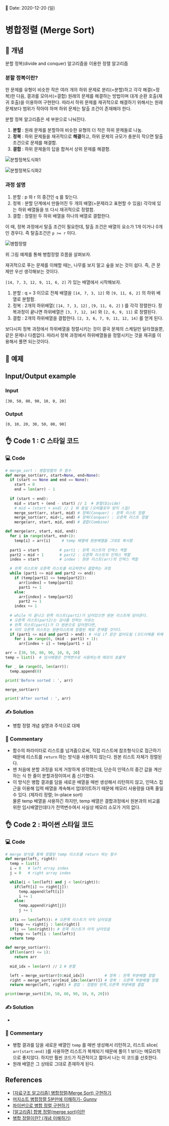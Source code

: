 📅 Date: 2020-12-20 (일)

#  병합정렬 (Merge Sort)

## 🔎 개념

분할 정복(divide and conquer) 알고리즘을 이용한 정렬 알고리즘

### 분할 정복이란? 

한 문제를 유형이 비슷한 작은 여러 개의 하위 문제로 분리(=분할)하고 각각 해결(=정복)한 다음, 결과를 모아서(=결합) 원래의 문제를 해결하는 방법이며 대개 순환 호출(재귀 호출)을 이용하여 구현한다. 따라서 하위 문제를 재귀적으로 해결하기 위해서는 원래 문제보다 범위가 작아야 하며 하위 문제는 탈출 조건이 존재해야 한다.

분할 정복 알고리즘은 세 부분으로 나눠진다.  

1. **분할** : 원래 문제를 분할하여 비슷한 유형의 더 작은 하위 문제들로 나눔.
2. **정복** : 하위 문제들을 재귀적으로 **해결**하고, 하위 문제의 규모가 충분히 작으면 탈출 조건으로 문제를 해결함.
3. **결합** : 하위 문제들의 답을 합쳐서 상위 문제를 해결함.

![분할정복도식화1](https://cdn.kastatic.org/ka-perseus-images/98c02634ee7f970a6bfb0812cc1495bacb462282.png)

![분할정복도식화2](https://cdn.kastatic.org/ka-perseus-images/db9d172fc33b90e905c1213b8cce660c228bb99c.png)




### 과정 설명

1. 분할 : p 와 r 의 중간인 q 를 찾는다.
2. 정복 : 분할 단계에서 만들어진 두 개의 배열(=문제라고 표현할 수 있음) 각각에 있는 하위 배열들을 또 다시 재귀적으로 정렬함.
3. 결합 : 정렬된 두 하위 배열을 하나의 배열로 결합한다.

이 때, 정복 과정에서 탈출 조건이 필요한데, 탈출 조건은 배열의 요소가 1개 이거나 0개 인 경우다. 즉 탈출조건은 `p >= r` 이다.

 ![병합정렬](./merge_sort.jpg "merge_sort")

 위 그림 예제를 통해 병합정렬 흐름을 살펴보자.  

재귀적으로 푸는 문제를 이해할 때는, 나무를 보지 말고 숲을 보는 것이 쉽다. 즉, 큰 문제만 우선 생각해보는 것이다.  

`[14, 7, 3, 12, 9, 11, 6, 2]` 가 있는 배열에서 시작해보자.

1. 분할 : q = 3 이므로 전체 배열을 `[14, 7, 3, 12]` 와 `[9, 11, 6, 2]` 의 하위 배열로 분할함.
2. 정복 : 2개의 하위배열( `[14, 7, 3, 12]` , `[9, 11, 6, 2]` ) 를 각각 정렬한다. 정복과정이 끝나면 하위배열은 `[3, 7, 12, 14]` 와 `[2, 6, 9, 11]` 로 정렬된다.
3. 결합 : 2개의 하위배열을 결합한다. `[2, 3, 6, 7, 9, 11, 12, 14]` 를 얻게 된다.

보다시피 정복 과정에서 하위배열을 정렬시키는 것이 결국 문제의 스케일만 달라졌을뿐, 같은 문제나 다름없다. 따라서 정복 과정에서 하위배열들을 정렬시키는 것을 재귀를 이용해서 풀면 되는것이다.

## 📝 예제

## Input/Output example
### Input

```
[30, 50, 80, 90, 10, 0, 20]
```

### Output
```
[0, 10, 20, 30, 50, 80, 90]
```


## 👌 Code 1 : C 스타일 코드

### 💻 Code

``` python
# merge_sort : 병합정렬의 주 함수
def merge_sort(arr, start=None, end=None):
  if (start == None and end == None):
    start = 0
    end = len(arr) - 1
  
  if (start < end):
    mid = start + (end - start) // 2  # 분할(Divide)
    # mid = (start + end) // 2 와 동일 (오버플로우 방지 스킬)
    merge_sort(arr, start, mid) # 정복(Conquer) : 왼쪽 리스트 정렬
    merge_sort(arr, mid+1, end) # 정복(Conquer) : 오른쪽 리스트 정렬
    merge(arr, start, mid, end) # 결합(Combine)

def merge(arr, start, mid, end):
  for i in range(start, end+1):
    temp[i] = arr[i]     # temp 배열에 원본배열을 그대로 복사함 
    
  part1 = start         # part1 : 왼쪽 리스트의 인덱스 역할
  part2 = mid + 1       # part2 : 오른쪽 리스트의 인덱스 역할
  index = start         # index : 원본 리스트(arr)의 인덱스 역할

  # 왼쪽 리스트와 오른쪽 리스트를 비교하면서 결합하는 과정
  while (part1 <= mid and part2 <= end):
    if (temp[part1] <= temp[part2]):
      arr[index] = temp[part1]
      part1 += 1
    else:
      arr[index] = temp[part2]
      part2 += 1
    index += 1
  
  # while 이 끝나고 왼쪽 리스트(part1)가 남아있으면 원본 리스트에 담아준다.
  # 오른쪽 리스트(part2)는 검사를 안하는 이유는 
  # 왼쪽 리스트(part1)가 다 원본으로 담아졌다면,
  # 이미 오른쪽 리스트는 원본리스트에 정렬된 채로 존재할 것이다.
  if (part1 <= mid and part2 > end): # 사실 if 문은 없어도됨 (코드이해를 위해 남겨둠)
    for i in range(0, (mid - part1) + 1):
      arr[index + i] = temp[part1 + i]

arr = [30, 50, 80, 90, 10, 0, 20]
temp = list()  # 임시배열은 전역변수로 사용하는게 메모리 효율적

for _ in range(0, len(arr)):
  temp.append(0)

print('Before sorted : ', arr)

merge_sort(arr)

print('After sorted : ', arr)
```

### ✍ Solution
- 병합 정렬 개념 설명과 주석으로 대체

### 💬 Commentary
- 함수의 파라미터로 리스트를 넘겨줌으로써, 직접 리스트에 참조형식으로 접근하기 때문에 리스트를 `return` 하는 방식을 사용하지 않는다. 원본 리스트 자체가 정렬된다.
- 맨 처음에 분할 과정을 되게 거창하게 생각했는데, 단순히 인덱스의 중간 값을 계산하는 식 한 줄이 분할과정이여서 좀 신기했다.
- 이 방식은 병합 결과를 담을 새로운 배열을 매번 생성해서 리턴하지 않고, 인덱스 접근을 이용해 입력 배열을 계속해서 업데이트하기 때문에 메모리 사용량을 대폭 줄일 수 있다. (제자리 정렬; In-place sort)  
물론 temp 배열을 사용하긴 하지만, temp 배열은 결합과정에서 원본과의 비교를 위한 임시배열인데다가 전역변수여서 사실상 메모리 소모가 거의 없다.


## 👌 Code 2 : 파이썬 스타일 코드

### 💻 Code

``` python
# merge 방식을 통해 정렬된 temp 리스트를 return 하는 함수
def merge(left, right):
  temp = list()
  i = 0   # left array index
  j = 0   # right array index

  while(i < len(left) and j < len(right)):
    if(left[i] <= right[j]):
      temp.append(left[i])
      i += 1
    else:
      temp.append(right[j])
      j += 1
  
  if(i == len(left)): # 오른쪽 리스트가 아직 남아있음
    temp += right[j : len(right)]
  if(j == len(right)): # 왼쪽 리스트가 아직 남아있음
    temp += left[i : len(left)]
  return temp

def merge_sort(arr):
  if(len(arr) <= 1):
    return arr
  
  mid_idx = len(arr) // 2 # 분할

  left = merge_sort(arr[0:mid_idx])         # 정복 : 왼쪽 부분배열 정렬
  right = merge_sort(arr[mid_idx:len(arr)]) # 정복 : 오른쪽 부분배열 정렬
  return merge(left, right) # 결합 : 정렬된 왼쪽,오른쪽 부분배열 결합

print(merge_sort([30, 50, 80, 90, 10, 0, 20]))

```

### ✍ Solution
- 

### 💬 Commentary
- 병합 결과를 담을 새로운 배열인 `temp` 를 매번 생성해서 리턴하고, 리스트 slice( `arr[start:end]` )를 사용하면 리스트가 복제되기 때문에 풀이 1 보다는 메모리적으로 좋지않다.
하지만 훨씬 코드가 직관적이고 짧아서 나는 이 코드를 선호한다.
- 원래 배열은 그 상태로 그대로 존재하게 된다.



## References
- [[자료구조 알고리즘] 병합정렬(Merge Sort) 구현하기](https://www.youtube.com/watch?v=QAyl79dCO_k)
- [머지소트 병합정렬 5분만에 이해하기- Gunny](https://www.youtube.com/watch?v=FCAtxryNgq4)
- [파이썬으로 병합 정렬 구현하기](https://leedakyeong.tistory.com/entry/%EC%95%8C%EA%B3%A0%EB%A6%AC%EC%A6%98-%ED%8C%8C%EC%9D%B4%EC%8D%AC%EC%9C%BC%EB%A1%9C-%EB%B3%91%ED%95%A9-%EC%A0%95%EB%A0%AC-%EA%B5%AC%ED%98%84%ED%95%98%EA%B8%B0-merge-sort-in-python-bottom-up-%EB%B0%A9%EC%8B%9D)
- [[알고리즘] 합병 정렬(merge sort)이란](https://gmlwjd9405.github.io/2018/05/08/algorithm-merge-sort.html)
- [병합 정렬이란? (개념 이해하기)](https://ko.khanacademy.org/computing/computer-science/algorithms/merge-sort/a/overview-of-merge-sort)